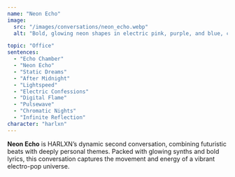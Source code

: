 ```yaml
---
name: "Neon Echo"
image:
  src: "/images/conversations/neon_echo.webp"
  alt: "Bold, glowing neon shapes in electric pink, purple, and blue, creating a layered echo effect on a dark background with gradient glow, evoking movement and energy."

topic: "Office"
sentences:
  - "Echo Chamber"
  - "Neon Echo"
  - "Static Dreams"
  - "After Midnight"
  - "Lightspeed"
  - "Electric Confessions"
  - "Digital Flame"
  - "Pulsewave"
  - "Chromatic Nights"
  - "Infinite Reflection"
character: "harlxn"
---
```


**Neon Echo** is HARLXN’s dynamic second conversation, combining futuristic beats with deeply personal themes. Packed with glowing synths and bold lyrics, this conversation captures the movement and energy of a vibrant electro-pop universe.
